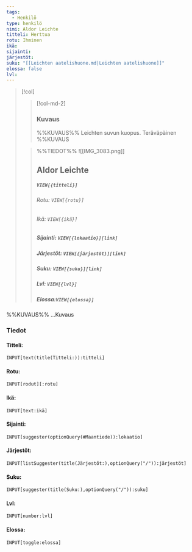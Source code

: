 ```yaml
---
tags:
  - Henkilö
type: henkilö
nimi: Aldor Leichte
titteli: Herttua
rotu: Ihminen
ikä: 
sijainti: 
järjestöt: 
suku: "[[Leichten aatelishuone.md|Leichten aatelishuone]]"
elossa: false
lvl: 
---
```


>[!col]
>>[!col-md-2]
>>### Kuvaus
>>%%KUVAUS%%
>>Leichten suvun kuopus. Teräväpäinen
>>%%KUVAUS
>
>>%%TIEDOT%%
>>![[IMG_3083.png]]
>> ## Aldor Leichte
>>##### *`VIEW[{titteli}]`*
>>###### Rotu: `VIEW[{rotu}]`
>>###### Ikä: `VIEW[{ikä}]`
>>##### Sijainti: `VIEW[{lokaatio}][link]`
>>##### Järjestöt: `VIEW[{järjestöt}][link]`
>>##### Suku: `VIEW[{suku}][link]`
>>##### Lvl: `VIEW[{lvl}]`
>>##### Elossa:`VIEW[{elossa}]`

%%KUVAUS%%
...Kuvaus


### Tiedot
#### Titteli: 
`INPUT[text(title(Titteli:)):titteli]`
#### Rotu:
`INPUT[rodut][:rotu]`
#### Ikä:
`INPUT[text:ikä]`
#### Sijainti:
`INPUT[suggester(optionQuery(#Maantiede)):lokaatio]`
#### Järjestöt:
```meta-bind
INPUT[listSuggester(title(Järjestöt:),optionQuery("/")):järjestöt]
```
#### Suku:
`INPUT[suggester(title(Suku:),optionQuery("/")):suku]`
#### Lvl:
`INPUT[number:lvl]`
#### Elossa:
`INPUT[toggle:elossa]`







